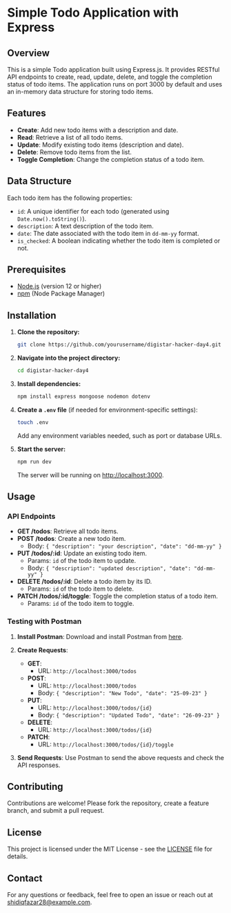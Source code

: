 # Simple Todo Application with Express

## Overview

This is a simple Todo application built using Express.js. It provides RESTful API endpoints to create, read, update, delete, and toggle the completion status of todo items. The application runs on port 3000 by default and uses an in-memory data structure for storing todo items.

## Features

- **Create**: Add new todo items with a description and date.
- **Read**: Retrieve a list of all todo items.
- **Update**: Modify existing todo items (description and date).
- **Delete**: Remove todo items from the list.
- **Toggle Completion**: Change the completion status of a todo item.

## Data Structure

Each todo item has the following properties:

- `id`: A unique identifier for each todo (generated using `Date.now().toString()`).
- `description`: A text description of the todo item.
- `date`: The date associated with the todo item in `dd-mm-yy` format.
- `is_checked`: A boolean indicating whether the todo item is completed or not.

## Prerequisites

- [Node.js](https://nodejs.org/en/) (version 12 or higher)
- [npm](https://www.npmjs.com/) (Node Package Manager)

## Installation

1. **Clone the repository:**

    ```bash
    git clone https://github.com/yourusername/digistar-hacker-day4.git
    ```

2. **Navigate into the project directory:**

    ```bash
    cd digistar-hacker-day4
    ```

3. **Install dependencies:**

    ```bash
    npm install express mongoose nodemon dotenv
    ```

4. **Create a `.env` file** (if needed for environment-specific settings):

    ```bash
    touch .env
    ```

   Add any environment variables needed, such as port or database URLs.

5. **Start the server:**

    ```bash
    npm run dev
    ```

   The server will be running on [http://localhost:3000](http://localhost:3000).

## Usage

### API Endpoints

- **GET /todos**: Retrieve all todo items.
- **POST /todos**: Create a new todo item.
  - Body: `{ "description": "your description", "date": "dd-mm-yy" }`
- **PUT /todos/:id**: Update an existing todo item.
  - Params: `id` of the todo item to update.
  - Body: `{ "description": "updated description", "date": "dd-mm-yy" }`
- **DELETE /todos/:id**: Delete a todo item by its ID.
  - Params: `id` of the todo item to delete.
- **PATCH /todos/:id/toggle**: Toggle the completion status of a todo item.
  - Params: `id` of the todo item to toggle.

### Testing with Postman

1. **Install Postman**: Download and install Postman from [here](https://www.postman.com/downloads/).

2. **Create Requests**:
   - **GET**: 
     - URL: `http://localhost:3000/todos`
   - **POST**: 
     - URL: `http://localhost:3000/todos`
     - Body: `{ "description": "New Todo", "date": "25-09-23" }`
   - **PUT**: 
     - URL: `http://localhost:3000/todos/{id}`
     - Body: `{ "description": "Updated Todo", "date": "26-09-23" }`
   - **DELETE**:
     - URL: `http://localhost:3000/todos/{id}`
   - **PATCH**:
     - URL: `http://localhost:3000/todos/{id}/toggle`

3. **Send Requests**: Use Postman to send the above requests and check the API responses.

## Contributing

Contributions are welcome! Please fork the repository, create a feature branch, and submit a pull request.

## License

This project is licensed under the MIT License - see the [LICENSE](LICENSE) file for details.

## Contact

For any questions or feedback, feel free to open an issue or reach out at [shidiqfazar28@example.com](mailto:your-email@example.com).
